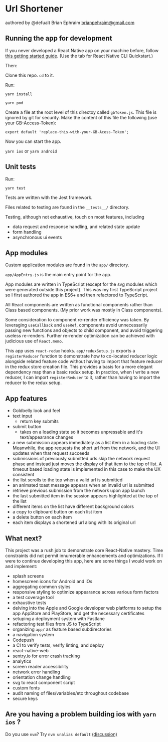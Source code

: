 
# Url Shortener

authored by
@defualt
Brian Ephraim
brianpehraim@gmail.com

## Running the app for development

If you never developed a React Native app on your machine before, follow [this getting started guide](https://reactnative.dev/docs/environment-setup).  (Use the tab for React Native CLI Quickstart.)

Then:

Clone this repo.  `cd` to it.

Run:

`yarn install`

`yarn pod`

Create a file at the root level of this directoy called `gbToken.js`.  This file is ignored by git for security. Make the content of this file the following (use your GB-Access-Token):

`export default 'replace-this-with-your-GB-Acess-Token';`

Now you can start the app.

`yarn ios` or `yarn android`

## Unit tests

Run:

`yarn test`

Tests are written with the Jest framework.

Files related to testing are found in the `__tests__/` directory.

Testing, although not exhaustive, touch on most features, including
- data request and response handling, and related state update
- form handling
- asynchronous ui events

## App modules

Custom application modules are found in the `app/` directory.

`app/AppEntry.js` is the main entry point for the app.

App modules are written in TypeScript (except for the svg modules which were generated outside this project).  This was my first TypeScript project so I first authored the app in ES6+ and then refactored to TypeScript.

All React components are written as functional components rather than Class based components. (My prior work was mostly in Class components).

Some consideration to component re-render efficiency was taken. By leveraging `useCallback` and `useRef`, components avoid unnecessarily passing new functions and objects to child component, and avoid triggering useless re-renders. Further re-render optimization can be achieved with judicious use of `React.memo`.

This app uses `react-redux` hooks.  `app/reduxSetup.js` exports a `registerReducer` function to demonstrate how to co-located reducer logic alongside related feature code without having to import that feature reducer in the redux store creation file.  This provides a basis for a more elegant dependency map than a basic redux setup.  In practice, when I write a new reducer, I can import `registerReducer` to it, rather than having to import the reducer to the redux setup.

## App features

- Goldbelly look and feel
- text input
	- return key submits
- submit button
	- takes on a loading state so it becomes unpressable and it's text/appearance changes
- a new submission appears immediately as a list item in a loading state.  Meanwhile, the app requests the short url from the network, and the UI updates when that request succeeds
- submissions of previously submitted urls skip the network request phase and instead just moves the display of that item to the top of list.  A timeout based loading state is implemented in this case to make the UX consistent
- the list scrolls to the top when a valid url is submitted
- an animated toast message appears when an invalid url is submitted
- retrieve previous submission from the network upon app launch
- the last submitted item in the session appears highlighted at the top of the list
- different items on the list have different background colors
- a copy to clipboard button on each list item
- a delete button on each item
- each item displays a shortened url along with its original url

## What next?

This project was a rush job to demonstrate core React-Native mastery.  Time constraints did not permit innumerable enhancements and optimizations.  If I were to continue developing this app, here are some things I would work on and implement:

- splash screens
- homescreen icons for Android and iOs
- aggregating common styles
- responsive styling to optimize appearance across various form factors
- a test coverage tool
- exhaustive tests
- delving into the Apple and Google developer web platforms to setup the app AppStore and PlayStore, and get the necessary certificates
- setuping a deployment system with Fastlane
- refactoring test files from JS to TypeScript
- organizing `app/` as feature based subdirectories
- a navigation system
- Codepush
- a CI to verify tests, verify linting, and deploy
- react-native-web
- sentry.io for error crash tracking
- analytics
- screen reader accessibility
- network error handling
- orientation change handling
- svg to react component script
- custom fonts
- audit naming of files/variables/etc throughout codebase
- secure keys


## Are you having a problem building ios with `yarn ios` ?

Do you use `nvm`?  Try `nvm unalias default`
[(discussion)](https://github.com/react-native-community/upgrade-support/issues/138#issuecomment-855462806)
